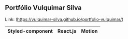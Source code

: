 ## Portfólio Vulquimar Silva

Link: (https://vulquimar-silva.github.io/portfolio-vulquimar/)

Styled-component | React.js | Motion
:--------- | :------: | -------:
